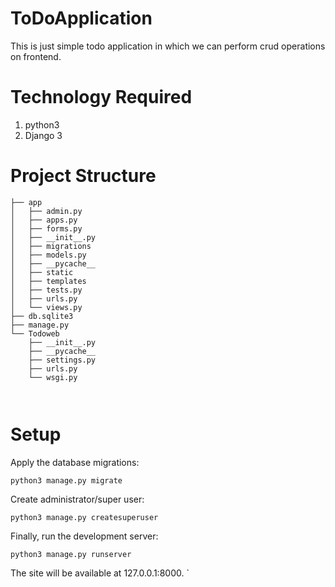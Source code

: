 # ToDoApplication
This is just simple todo application in which we can perform crud operations on frontend.

# Technology Required
1. python3
2. Django 3

# Project Structure
```.
├── app
│   ├── admin.py
│   ├── apps.py
│   ├── forms.py
│   ├── __init__.py
│   ├── migrations
│   ├── models.py
│   ├── __pycache__
│   ├── static
│   ├── templates
│   ├── tests.py
│   ├── urls.py
│   └── views.py
├── db.sqlite3
├── manage.py
└── Todoweb
    ├── __init__.py
    ├── __pycache__
    ├── settings.py
    ├── urls.py
    └── wsgi.py



```
# Setup

Apply the database migrations:

```
python3 manage.py migrate
```  
Create administrator/super user:
```
python3 manage.py createsuperuser 
```

Finally, run the development server:

```
python3 manage.py runserver
```
The site will be available at 127.0.0.1:8000. `
